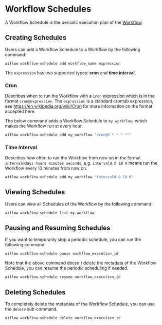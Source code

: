 # Workflow Schedules

A Workflow Schedule is the periodic execution plan of the [Workflow](./workflows.md). 

## Creating Schedules

Users can add a Workflow Schedule to a Workflow by the following command:
```bash
aiflow workflow-schedule add workflow_name expression
```
The `expression` has two supported types: **cron** and **time interval**.

### Cron

Describes when to run the Workflow with a `Cron` expression which is in the format `cron@expression`. The `expression` is a standard crontab expression, see https://en.wikipedia.org/wiki/Cron for more information on the format accepted here.

The below command adds a Workflow Schedule to `my_workflow`, which makes the Workflow run at every hour.
```bash
aiflow workflow-schedule add my_workflow "cron@0 * * * *""
```

### Time Interval

Describes how often to run the Workflow from now on in the format `interval@days hours minutes seconds`, e.g. `interval0 0 10 0` means run the Workflow every 10 minutes from now on.

```bash
aiflow workflow-schedule add my_workflow "interval0 0 10 0"
```

## Viewing Schedules

Users can view all Schedules of the Workflow by the following command:
```bash
aiflow workflow-schedule list my_workflow
```

## Pausing and Resuming Schedules

If you want to temporarily stop a periodic schedule, you can run the following command:
```bash
aiflow workflow-schedule pause workflow_execution_id
```

Note that the above command doesn't delete the metadata of the Workflow Schedule, you can resume the periodic scheduling if needed.
```bash
aiflow workflow-schedule resume workflow_execution_id
```

## Deleting Schedules
To completely delete the metadata of the Workflow Schedule, you can use the `delete` sub-command.
```bash
aiflow workflow-schedule delete workflow_execution_id
```